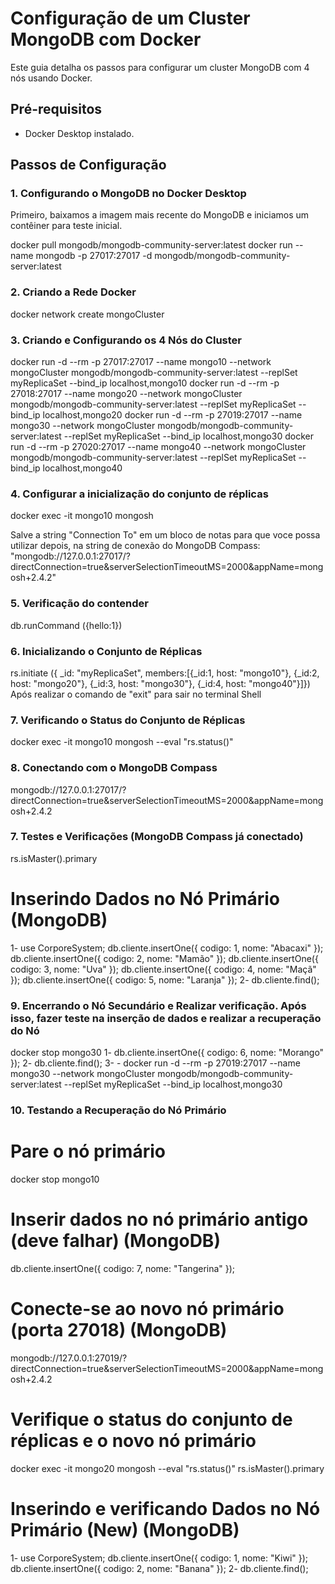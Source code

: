 # Configuração de um Cluster MongoDB com Docker

Este guia detalha os passos para configurar um cluster MongoDB com 4 nós usando Docker.

## Pré-requisitos

* Docker Desktop instalado.

## Passos de Configuração

### 1. Configurando o MongoDB no Docker Desktop

Primeiro, baixamos a imagem mais recente do MongoDB e iniciamos um contêiner para teste inicial.

docker pull mongodb/mongodb-community-server:latest
docker run --name mongodb -p 27017:27017 -d mongodb/mongodb-community-server:latest

### 2. Criando a Rede Docker
docker network create mongoCluster

### 3. Criando e Configurando os 4 Nós do Cluster
docker run -d --rm -p 27017:27017 --name mongo10 --network mongoCluster mongodb/mongodb-community-server:latest --replSet myReplicaSet --bind_ip localhost,mongo10
docker run -d --rm -p 27018:27017 --name mongo20 --network mongoCluster mongodb/mongodb-community-server:latest --replSet myReplicaSet --bind_ip localhost,mongo20
docker run -d --rm -p 27019:27017 --name mongo30 --network mongoCluster mongodb/mongodb-community-server:latest --replSet myReplicaSet --bind_ip localhost,mongo30
docker run -d --rm -p 27020:27017 --name mongo40 --network mongoCluster mongodb/mongodb-community-server:latest --replSet myReplicaSet --bind_ip localhost,mongo40

### 4. Configurar a inicialização do conjunto de réplicas
docker exec -it mongo10 mongosh

Salve a string "Connection To" em um bloco de notas para que voce possa utilizar depois, na string de conexão do MongoDB Compass: "mongodb://127.0.0.1:27017/?directConnection=true&serverSelectionTimeoutMS=2000&appName=mongosh+2.4.2"

### 5. Verificação do contender 
db.runCommand ({hello:1})

### 6. Inicializando o Conjunto de Réplicas
rs.initiate ({ _id: "myReplicaSet", members:[{_id:1, host: "mongo10"}, {_id:2, host: "mongo20"}, {_id:3, host: "mongo30"}, {_id:4, host: "mongo40"}]})
Após realizar o comando de "exit" para sair no terminal Shell

### 7. Verificando o Status do Conjunto de Réplicas
docker exec -it mongo10 mongosh --eval "rs.status()"

### 8. Conectando com o MongoDB Compass
mongodb://127.0.0.1:27017/?directConnection=true&serverSelectionTimeoutMS=2000&appName=mongosh+2.4.2

### 7. Testes e Verificações (MongoDB Compass já conectado)
rs.isMaster().primary

# Inserindo Dados no Nó Primário (MongoDB)
1- use CorporeSystem;
db.cliente.insertOne({ codigo: 1, nome: "Abacaxi" });
db.cliente.insertOne({ codigo: 2, nome: "Mamão" });
db.cliente.insertOne({ codigo: 3, nome: "Uva" });
db.cliente.insertOne({ codigo: 4, nome: "Maçã" });
db.cliente.insertOne({ codigo: 5, nome: "Laranja" });
2- db.cliente.find();

### 9. Encerrando o Nó Secundário e Realizar verificação. Após isso, fazer teste na inserção de dados e realizar a recuperação do Nó
docker stop mongo30
1- db.cliente.insertOne({ codigo: 6, nome: "Morango" });
2- db.cliente.find();
3- - docker run -d --rm -p 27019:27017 --name mongo30 --network mongoCluster mongodb/mongodb-community-server:latest --replSet myReplicaSet --bind_ip localhost,mongo30

### 10. Testando a Recuperação do Nó Primário

# Pare o nó primário
docker stop mongo10

# Inserir dados no nó primário antigo (deve falhar) (MongoDB)
db.cliente.insertOne({ codigo: 7, nome: "Tangerina" });

# Conecte-se ao novo nó primário (porta 27018) (MongoDB)
mongodb://127.0.0.1:27019/?directConnection=true&serverSelectionTimeoutMS=2000&appName=mongosh+2.4.2

# Verifique o status do conjunto de réplicas e o novo nó primário
docker exec -it mongo20 mongosh --eval "rs.status()"
rs.isMaster().primary

# Inserindo e verificando Dados no Nó Primário (New) (MongoDB)
1- use CorporeSystem;
db.cliente.insertOne({ codigo: 1, nome: "Kiwi" });
db.cliente.insertOne({ codigo: 2, nome: "Banana" });
2- db.cliente.find();

